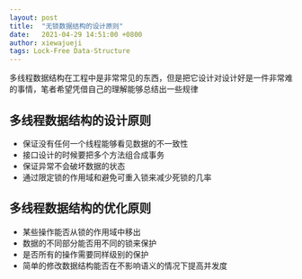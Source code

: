 ```yaml
---
layout: post
title:  "无锁数据结构的设计原则"
date:   2021-04-29 14:51:00 +0800
author: xiewajueji
tags: Lock-Free Data-Structure
---
```


多线程数据结构在工程中是非常常见的东西，但是把它设计对设计好是一件非常难的事情，笔者希望凭借自己的理解能够总结出一些规律

## 多线程数据结构的设计原则

+ 保证没有任何一个线程能够看见数据的不一致性
+ 接口设计的时候要把多个方法组合成事务
+ 保证异常不会破坏数据的状态
+ 通过限定锁的作用域和避免可重入锁来减少死锁的几率

## 多线程数据结构的优化原则

+ 某些操作能否从锁的作用域中移出
+ 数据的不同部分能否用不同的锁来保护
+ 是否所有的操作需要同样级别的保护
+ 简单的修改数据结构能否在不影响语义的情况下提高并发度
